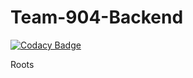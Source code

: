 # Team-904-Backend

[![Codacy Badge](https://api.codacy.com/project/badge/Grade/2c2ce49b48fe4f0e9688e3334b945660)](https://app.codacy.com/gh/BuildForSDGCohort2/Team-904-Backend?utm_source=github.com&utm_medium=referral&utm_content=BuildForSDGCohort2/Team-904-Backend&utm_campaign=Badge_Grade_Dashboard)

Roots
